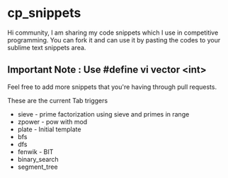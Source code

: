 # cp_snippets
Hi community,
I am sharing my code snippets which I use in competitive programming. You can fork it and can use it by pasting the codes to your sublime text snippets area.

## Important Note : Use #define vi vector &lt;int&gt;

Feel free to add more snippets that you're having through pull requests.

These are the current Tab triggers

- sieve - prime factorization using sieve and primes in range
- zpower - pow with mod
- plate - Initial template
- bfs 
- dfs
- fenwik - BIT
- binary_search
- segment_tree
